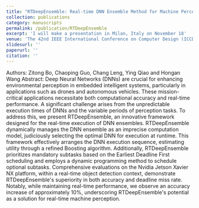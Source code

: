 ```yaml
---
title: "RTDeepEnsemble: Real-time DNN Ensemble Method for Machine Perception Systems"
collection: publications
category: manuscripts
permalink: /publication/RTDeepEnsemble
excerpt: 'I will make a presentation in Milan, Italy on November 18'
venue: 'The 42nd IEEE International Conference on Computer Design (ICCD 2024)'
slidesurl: ''
paperurl: ''
citation: ''
---
```


Authors: Zitong Bo, Chaoping Guo, Chang Leng, Ying Qiao and Hongan Wang
Abstract: Deep Neural Networks (DNNs) are crucial for enhancing environmental perception in embedded intelligent systems, particularly in applications such as drones and autonomous vehicles. These mission-critical applications necessitate both computational accuracy and real-time performance. A significant challenge arises from the unpredictable execution times of DNNs and the variable periods of perception tasks. To address this, we present RTDeepEnsemble, an innovative framework designed for the real-time execution of DNN ensembles. RTDeepEnsemble dynamically manages the DNN ensemble as an imprecise computation model, judiciously selecting the optimal DNN for execution at runtime. This framework effectively arranges the DNN execution sequence, estimating utility through a refined Boosting algorithm. Additionally, RTDeepEnsemble prioritizes mandatory subtasks based on the Earliest Deadline First scheduling and employs a dynamic programming method to schedule optional subtasks. Comprehensive evaluations on the Nvidia Jetson Xavier NX platform, within a real-time object detection context, demonstrate RTDeepEnsemble's superiority in both accuracy and deadline miss rate. Notably, while maintaining real-time performance, we observe an accuracy increase of approximately 10\%, underscoring RTDeepEnsemble's potential as a solution for real-time machine perception.
